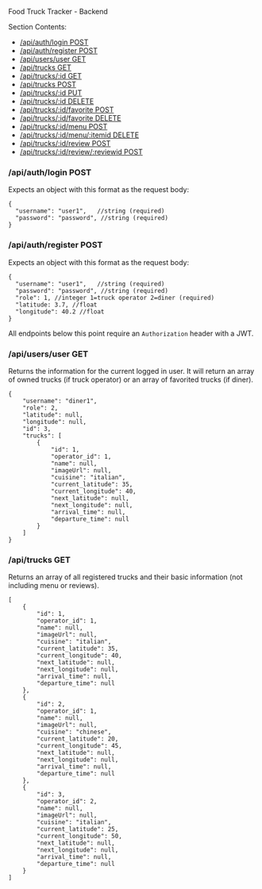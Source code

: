 Food Truck Tracker - Backend

Section Contents:

- [/api/auth/login POST](#authlogin-post)
- [/api/auth/register POST](#authregister-post)
- [/api/users/user GET](#usersuser-get)
- [/api/trucks GET](#trucks-get)
- [/api/trucks/:id GET](#trucksid-get)
- [/api/trucks POST](#trucks-post)
- [/api/trucks/:id PUT](#trucksid-put)
- [/api/trucks/:id DELETE](#trucksid-delete)
- [/api/trucks/:id/favorite POST](#trucksidfavorite-post)
- [/api/trucks/:id/favorite DELETE](#trucksidfavorite-delete)
- [/api/trucks/:id/menu POST](#trucksidmenu-post)
- [/api/trucks/:id/menu/:itemid DELETE](#trucksidmenuitemid-delete)
- [/api/trucks/:id/review POST](#trucksidreview-post)
- [/api/trucks/:id/review/:reviewid POST](#trucksidreview-delete)

### /api/auth/login POST

Expects an object with this format as the request body:

```
{
  "username": "user1",   //string (required)
  "password": "password", //string (required)
}
```

### /api/auth/register POST

Expects an object with this format as the request body:

```
{
  "username": "user1",   //string (required)
  "password": "password", //string (required)
  "role": 1, //integer 1=truck operator 2=diner (required)
  "latitude: 3.7, //float
  "longitude": 40.2 //float
}
```

All endpoints below this point require an `Authorization` header with a JWT.

### /api/users/user GET

Returns the information for the current logged in user. It will return an array of owned trucks (if truck operator) or an array of favorited trucks (if diner).

```
{
    "username": "diner1",
    "role": 2,
    "latitude": null,
    "longitude": null,
    "id": 3,
    "trucks": [
        {
            "id": 1,
            "operator_id": 1,
            "name": null,
            "imageUrl": null,
            "cuisine": "italian",
            "current_latitude": 35,
            "current_longitude": 40,
            "next_latitude": null,
            "next_longitude": null,
            "arrival_time": null,
            "departure_time": null
        }
    ]
}
```

### /api/trucks GET

Returns an array of all registered trucks and their basic information (not including menu or reviews).

```
[
    {
        "id": 1,
        "operator_id": 1,
        "name": null,
        "imageUrl": null,
        "cuisine": "italian",
        "current_latitude": 35,
        "current_longitude": 40,
        "next_latitude": null,
        "next_longitude": null,
        "arrival_time": null,
        "departure_time": null
    },
    {
        "id": 2,
        "operator_id": 1,
        "name": null,
        "imageUrl": null,
        "cuisine": "chinese",
        "current_latitude": 20,
        "current_longitude": 45,
        "next_latitude": null,
        "next_longitude": null,
        "arrival_time": null,
        "departure_time": null
    },
    {
        "id": 3,
        "operator_id": 2,
        "name": null,
        "imageUrl": null,
        "cuisine": "italian",
        "current_latitude": 25,
        "current_longitude": 50,
        "next_latitude": null,
        "next_longitude": null,
        "arrival_time": null,
        "departure_time": null
    }
]
```
